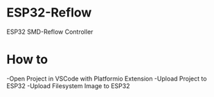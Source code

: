 # ESP32-Reflow
ESP32 SMD-Reflow Controller

# How to
-Open Project in VSCode with Platformio Extension
-Upload Project to ESP32
-Upload Filesystem Image to ESP32
